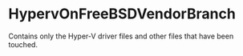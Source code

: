 HypervOnFreeBSDVendorBranch
===========================

Contains only the Hyper-V driver files and other files that have been touched.